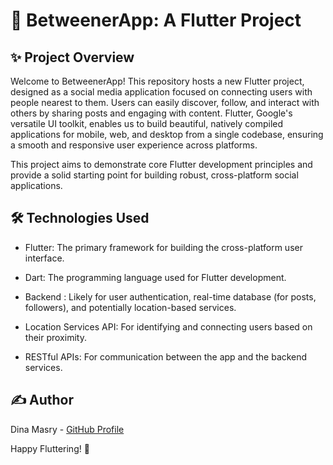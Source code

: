 # 📱 BetweenerApp: A Flutter Project

## ✨ Project Overview
Welcome to BetweenerApp! This repository hosts a new Flutter project, designed as a social media application focused on connecting users with people nearest to them. Users can easily discover, follow, and interact with others by sharing posts and engaging with content. Flutter, Google's versatile UI toolkit, enables us to build beautiful, natively compiled applications for mobile, web, and desktop from a single codebase, ensuring a smooth and responsive user experience across platforms.

This project aims to demonstrate core Flutter development principles and provide a solid starting point for building robust, cross-platform social applications.


## 🛠️ Technologies Used
- Flutter: The primary framework for building the cross-platform user interface.

- Dart: The programming language used for Flutter development.

- Backend : Likely for user authentication, real-time database (for posts, followers), and potentially location-based services.

- Location Services API: For identifying and connecting users based on their proximity.

- RESTful APIs: For communication between the app and the backend services.



## ✍️ Author
Dina Masry - <a href="https://www.google.com/search?q=https://github.com/dina-masry" target="_blank">GitHub Profile</a>

Happy Fluttering! 💙
